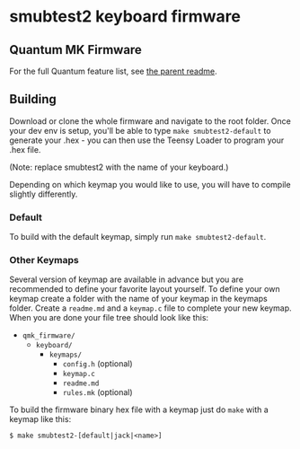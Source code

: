 smubtest2 keyboard firmware
======================

## Quantum MK Firmware

For the full Quantum feature list, see [the parent readme](/).

## Building

Download or clone the whole firmware and navigate to the root folder. Once your dev env is setup, you'll be able to type `make smubtest2-default` to generate your .hex - you can then use the Teensy Loader to program your .hex file. 

(Note: replace smubtest2 with the name of your keyboard.)

Depending on which keymap you would like to use, you will have to compile slightly differently.

### Default

To build with the default keymap, simply run `make smubtest2-default`.

### Other Keymaps

Several version of keymap are available in advance but you are recommended to define your favorite layout yourself. To define your own keymap create a folder with the name of your keymap in the keymaps folder. Create a `readme.md` and a `keymap.c` file to complete your new keymap. When you are done your file tree should look like this:

* `qmk_firmware/`
  * `keyboard/`
    * `keymaps/`
      * `config.h` (optional)
      * `keymap.c`
      * `readme.md`
      * `rules.mk` (optional)

To build the firmware binary hex file with a keymap just do `make` with a keymap like this:

```
$ make smubtest2-[default|jack|<name>]
```
